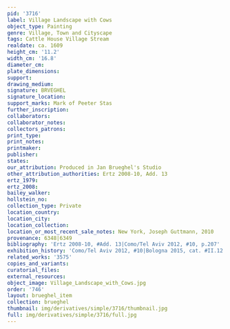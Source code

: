 ```yaml
---
pid: '3716'
label: Village Landscape with Cows
object_type: Painting
genre: Village, Town and Cityscape
tags: Cattle House Village Stream
realdate: ca. 1609
height_cm: '11.2'
width_cm: '16.8'
diameter_cm: 
plate_dimensions: 
support: 
drawing_medium: 
signature: BRVEGHEL
signature_location: 
support_marks: Mark of Peeter Stas
further_inscription: 
collaborators: 
collaborator_notes: 
collectors_patrons: 
print_type: 
print_notes: 
printmaker: 
publisher: 
states: 
our_attribution: Produced in Jan Brueghel's Studio
other_attribution_authorities: Ertz 2008-10, Add. 13
ertz_1979: 
ertz_2008: 
bailey_walker: 
hollstein_no: 
collection_type: Private
location_country: 
location_city: 
location_collection: 
location_or_most_recent_sale_notes: New York, Joseph Guttmann, 2010
provenance: 6348|6349
bibliography: 'Ertz 2008-10, #Add. 13|Como/Tel Aviv 2012, #10, p.207'
exhibition_history: 'Como/Tel Aviv 2012, #10|Bologna 2015, cat. #II.12'
related_works: '3575'
copies_and_variants: 
curatorial_files: 
external_resources: 
object_image: Village_Landscape_with_Cows.jpg
order: '746'
layout: brueghel_item
collection: brueghel
thumbnail: img/derivatives/simple/3716/thumbnail.jpg
full: img/derivatives/simple/3716/full.jpg
---
```

